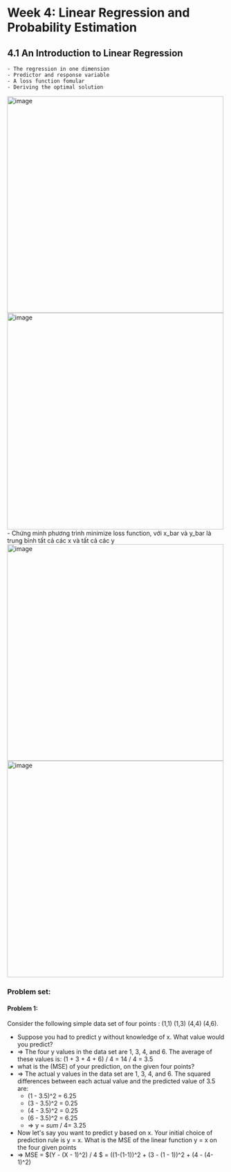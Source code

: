 # Week 4: Linear Regression and Probability Estimation
## 4.1 An Introduction to Linear Regression

    - The regression in one dimension
    - Predictor and response variable
    - A loss function fomular
    - Deriving the optimal solution

<img width="500" alt="image" src="https://user-images.githubusercontent.com/89530538/235345048-dbf26020-229f-4d42-a899-c7a4351a8010.png">
<img width="500" alt="image" src="https://user-images.githubusercontent.com/89530538/235346033-800aa4dd-c717-480e-a29c-a5ff87eda3bd.png">
- Chứng minh phương trình minimize loss function, với x_bar và y_bar là trung bình tất cả các x và tất cả các y
<img width="500" alt="image" src="https://user-images.githubusercontent.com/89530538/235346110-6e6267dd-b8db-48ae-a246-a97611d90b96.png">
<img width="500" alt="image" src="https://user-images.githubusercontent.com/89530538/235346212-e45bc084-6d76-4b77-8bc4-281525cc70ed.png">

### Problem set:
#### Problem 1:
Consider the following simple data set of four points : (1,1) (1,3) (4,4) (4,6). 
- Suppose you had to predict y without knowledge of x. What value would you predict?
- => The four y values in the data set are 1, 3, 4, and 6. The average of these values is: (1 + 3 + 4 + 6) / 4 = 14 / 4 = 3.5
- what is the  (MSE) of your prediction, on the given four points?
- => The actual y values in the data set are 1, 3, 4, and 6. The squared differences between each actual value and the predicted value of 3.5 are:
    - (1 - 3.5)^2 = 6.25
    - (3 - 3.5)^2 = 0.25
    - (4 - 3.5)^2 = 0.25
    - (6 - 3.5)^2 = 6.25
    - => y = $sum$ / 4= 3.25
- Now let's say you want to predict y based on x. Your initial choice of prediction rule is y = x. What is the MSE of the linear function y = x on the four given points
- => MSE = $(Y - (X - 1)^2) / 4 $ = ((1-(1-1))^2 + (3 - (1 - 1))^2 + (4 - (4-1)^2)
    
